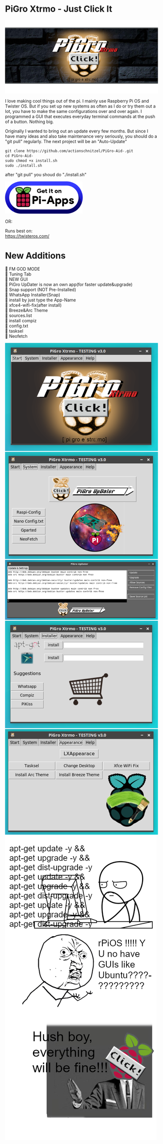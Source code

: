 
# PiGro Xtrmo - Just Click It
![GUI](https://github.com/actionschnitzel/tingsandstuff/blob/main/header%20X.png)

I love making cool things out of the pi. I mainly use Raspberry Pi OS and Twister OS. But if you set up new systems as often as I do or try them out a lot, you have to make the same configurations over and over again. I programmed a GUI that executes everyday terminal commands at the push of a button. Nothing big.    

Originally I wanted to bring out an update every few months. But since I have many ideas and also take maintenance very seriously, you should do a "git pull" regularly. The next project will be an "Auto-Update"

```
git clone https://github.com/actionschnitzel/PiGro-Aid-.git
cd PiGro-Aid-
sudo chmod +x install.sh
sudo ./install.sh
```    
after "git pull" you shoud do "./install.sh"    
    
[![badge](https://github.com/Botspot/pi-apps/blob/master/icons/badge.png?raw=true)](https://github.com/Botspot/pi-apps)  

OR:


Runs best on:    
https://twisteros.com/

# New Additions
:metal: FM GOD MODE    
:metal: Tuning Tab    
:metal: NEW GUI     
:metal: PiGro UpDater is now an own app(for faster update&upgrade)    
:metal: Snap support (NOT Pre-Installed)    
:metal: WhatsApp Installer(Snap)    
:metal: install by just type the App-Name    
:metal: xfce4-wifi-fix(after install)    
:metal: Breeze&Arc Theme    
:metal: sources.list    
:metal: install compiz    
:metal: config.txt    
:metal: tasksel    
:metal: Neofetch    


![GUI](https://github.com/actionschnitzel/tingsandstuff/blob/main/1.png)
![GUI](https://github.com/actionschnitzel/tingsandstuff/blob/main/2.png)
![GUI](https://github.com/actionschnitzel/tingsandstuff/blob/main/3.png)
![GUI](https://github.com/actionschnitzel/tingsandstuff/blob/main/4.png)
![GUI](https://github.com/actionschnitzel/tingsandstuff/blob/main/5.png)
![GUI](https://github.com/actionschnitzel/tingsandstuff/blob/main/pigromeme.png)





